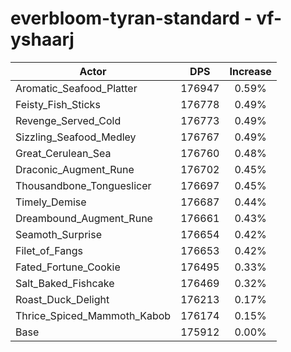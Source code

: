 # everbloom-tyran-standard - vf-yshaarj
| Actor | DPS | Increase |
|---|:---:|:---:|
|Aromatic_Seafood_Platter|176947|0.59%|
|Feisty_Fish_Sticks|176778|0.49%|
|Revenge_Served_Cold|176773|0.49%|
|Sizzling_Seafood_Medley|176767|0.49%|
|Great_Cerulean_Sea|176760|0.48%|
|Draconic_Augment_Rune|176702|0.45%|
|Thousandbone_Tongueslicer|176697|0.45%|
|Timely_Demise|176687|0.44%|
|Dreambound_Augment_Rune|176661|0.43%|
|Seamoth_Surprise|176654|0.42%|
|Filet_of_Fangs|176653|0.42%|
|Fated_Fortune_Cookie|176495|0.33%|
|Salt_Baked_Fishcake|176469|0.32%|
|Roast_Duck_Delight|176213|0.17%|
|Thrice_Spiced_Mammoth_Kabob|176174|0.15%|
|Base|175912|0.00%|
